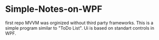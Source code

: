 # Simple-Notes-on-WPF
first repo
MVVM was orginized without third party frameworks.
This is a simple program similar to "ToDo List". Ui is based on standart controls in WPF. 

